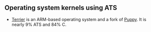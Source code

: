 ## Operating system kernels using ATS
* [Terrier](https://github.com/mrd/terrier) is an ARM-based operating system and a fork of [Puppy](http://github.com/mrd/puppy). It is nearly 9% ATS and 84% C.
